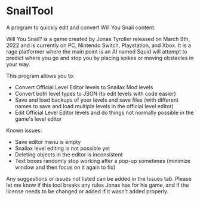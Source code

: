 # SnailTool
A program to quickly edit and convert Will You Snail content.

Will You Snail? is a game created by Jonas Tyroller released on March 9th, 2022 and is currently on PC, Nintendo Switch, Playstation, and Xbox.
It is a rage platformer where the main point is an AI named Squid will attempt to predict where you go and stop you by placing spikes or moving obstacles in your way.

This program allows you to:
- Convert Official Level Editor levels to Snailax Mod levels
- Convert both level types to JSON (to edit levels with code easier)
- Save and load backups of your levels and save files (with different names to save and load multiple levels in the official level editor)
- Edit Official Level Editor levels and do things not normally possible in the game's level editor

Known issues:
- Save editor menu is empty
- Snailax level editing is not possible yet
- Deleting objects in the editor is inconsistent
- Text boxes randomly stop working after a pop-up sometimes (minimize window and then focus on it again to fix)

Any suggestions or issues not listed can be added in the Issues tab.
Please let me know if this tool breaks any rules Jonas has for his game, and if the license needs to be changed or added if it wasn't added properly.
